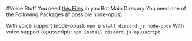 #Voice Stuff 
You need [this Files](https://workupload.com/file/6xEXrFA4) in you Bot Main Direcory 
You need one of the Following Packages (if possible node-opus). 

With voice support (node-opus): `npm install discord.js node-opus` 
With voice support (opusscript): `npm install discord.js opusscript` 
